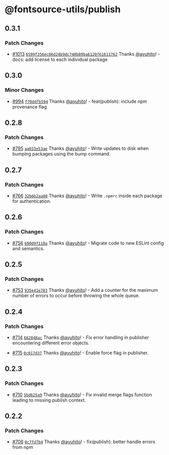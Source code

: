 # @fontsource-utils/publish

## 0.3.1

### Patch Changes

- [#1013](https://github.com/fontsource/fontsource/pull/1013) [`6599f356ec06d24b9dc740b09ba6120f61611762`](https://github.com/fontsource/fontsource/commit/6599f356ec06d24b9dc740b09ba6120f61611762) Thanks [@ayuhito](https://github.com/ayuhito)! - docs: add license to each individual package

## 0.3.0

### Minor Changes

- [#994](https://github.com/fontsource/fontsource/pull/994) [`f70ddfb594`](https://github.com/fontsource/fontsource/commit/f70ddfb5948367cd64405dbab3717fe790c37be3) Thanks [@ayuhito](https://github.com/ayuhito)! - feat(publish): include npm provenance flag

## 0.2.8

### Patch Changes

- [#795](https://github.com/fontsource/fontsource/pull/795) [`aa033e53ae`](https://github.com/fontsource/fontsource/commit/aa033e53aec2f2c3fa0d74c6344f79d5d288e429) Thanks [@ayuhito](https://github.com/ayuhito)! - Write updates to disk when bumping packages using the bump command.

## 0.2.7

### Patch Changes

- [#766](https://github.com/fontsource/fontsource/pull/766) [`32b6b2aa08`](https://github.com/fontsource/fontsource/commit/32b6b2aa0881ddc9badf5238225f47ca8f85ef18) Thanks [@ayuhito](https://github.com/ayuhito)! - Write `.npmrc` inside each package for authentication.

## 0.2.6

### Patch Changes

- [#756](https://github.com/fontsource/fontsource/pull/756) [`690d9f110a`](https://github.com/fontsource/fontsource/commit/690d9f110ad68681566314d9040b3ac17eeb99c9) Thanks [@ayuhito](https://github.com/ayuhito)! - Migrate code to new ESLint config and semantics.

## 0.2.5

### Patch Changes

- [#753](https://github.com/fontsource/fontsource/pull/753) [`935e41e783`](https://github.com/fontsource/fontsource/commit/935e41e783a1c6bc622c41d91d467f250dfe5e23) Thanks [@ayuhito](https://github.com/ayuhito)! - Add a counter for the maximum number of errors to occur before throwing the whole queue.

## 0.2.4

### Patch Changes

- [#714](https://github.com/fontsource/fontsource/pull/714) [`662848ac`](https://github.com/fontsource/fontsource/commit/662848acdca35277091fcee6a11a634487df0728) Thanks [@ayuhito](https://github.com/ayuhito)! - Fix error handling in publisher encountering different error objects.

- [#715](https://github.com/fontsource/fontsource/pull/715) [`0c017d37`](https://github.com/fontsource/fontsource/commit/0c017d378fdb35eb46e467017ae0d7baee2422ff) Thanks [@ayuhito](https://github.com/ayuhito)! - Enable force flag in publisher.

## 0.2.3

### Patch Changes

- [#710](https://github.com/fontsource/fontsource/pull/710) [`5bd625a9`](https://github.com/fontsource/fontsource/commit/5bd625a99daefc6af88eeb5e2d5cd81b9cee144a) Thanks [@ayuhito](https://github.com/ayuhito)! - Fix invalid merge flags function leading to missing publish context.

## 0.2.2

### Patch Changes

- [#708](https://github.com/fontsource/fontsource/pull/708) [`0c7fd7b4`](https://github.com/fontsource/fontsource/commit/0c7fd7b4d688c079cc1ffeccc6ab797a95f69f68) Thanks [@ayuhito](https://github.com/ayuhito)! - fix(publish): better handle errors from npm
